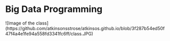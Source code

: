 <!DOCTYPE html>
<html>
  <head>
    <meta charset="utf-8">
    <title>CSC571 Big Data Programming</title>
  </head>
  <body>
    <h1>Big Data Programming</h1>
    ![Image of the class](https://github.com/atkinsonsstrose/atkinsos.github.io/blob/3f287b54ed50f47f4a4e1fe94a558fd3341fc6ff/class.JPG)
  </body>
</html>
